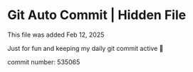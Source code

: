 # Git Auto Commit | Hidden File

This file was added Feb 12, 2025

Just for fun and keeping my daily git commit active 🤪

commit number: 535065
